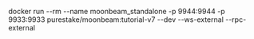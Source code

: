docker run --rm --name moonbeam_standalone -p 9944:9944 -p 9933:9933 purestake/moonbeam:tutorial-v7 --dev --ws-external --rpc-external